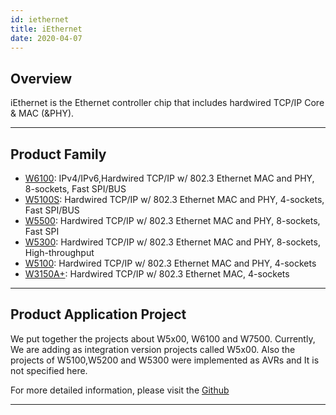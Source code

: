 ```yaml
---
id: iethernet
title: iEthernet
date: 2020-04-07
---
```


## Overview

iEthernet is the Ethernet controller chip that includes hardwired TCP/IP
Core & MAC (\&PHY).

-----


## Product Family

  - [W6100](W6100/overview): IPv4/IPv6,Hardwired TCP/IP w/ 802.3
    Ethernet MAC and PHY, 8-sockets, Fast SPI/BUS
  - [W5100S](W5100S/overview): Hardwired TCP/IP w/ 802.3 Ethernet
    MAC and PHY, 4-sockets, Fast SPI/BUS
  - [W5500](W5500/overview): Hardwired TCP/IP w/ 802.3 Ethernet
    MAC and PHY, 8-sockets, Fast SPI
  - [W5300](http://www.wiznet.io/product-item/w5300/): Hardwired TCP/IP
    w/ 802.3 Ethernet MAC and PHY, 8-sockets, High-throughput
  - [W5100](http://www.wiznet.io/product-item/w5100/): Hardwired TCP/IP
    w/ 802.3 Ethernet MAC and PHY, 4-sockets
  - [W3150A+](http://www.wiznet.io/product-item/w3150a+/): Hardwired
    TCP/IP w/ 802.3 Ethernet MAC, 4-sockets

-----


## Product Application Project

We put together the projects about W5x00, W6100 and W7500. Currently, We are adding as integration version projects called W5x00. Also the projects of W5100,W5200 and W5300 were implemented as AVRs and It is not specified here.

For more detailed information, please visit the [Github](https://wiznet-iolibrary.github.io/)

-----
